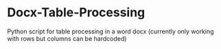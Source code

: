 # Docx-Table-Processing
Python script for table processing in a word docx (currently only working with rows but columns can be hardcoded)
